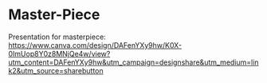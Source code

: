 # Master-Piece
Presentation for masterpiece: 
https://www.canva.com/design/DAFenYXy9hw/K0X-0ImUop8Y0z8MNjQe4w/view?utm_content=DAFenYXy9hw&utm_campaign=designshare&utm_medium=link2&utm_source=sharebutton
